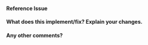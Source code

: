 <!--
Thanks for contributing a pull request! Please ensure you have taken a look at
the contribution guidelines: https://github.com/librosa/librosa/blob/main/CONTRIBUTING.md#how-to-contribute
-->
#### Reference Issue
<!-- Example: Fixes #123 -->


#### What does this implement/fix? Explain your changes.


#### Any other comments?

